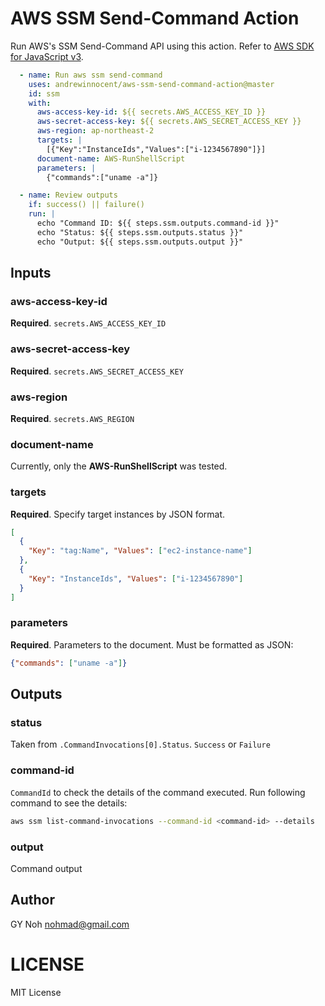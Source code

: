 # AWS SSM Send-Command Action

Run AWS's SSM Send-Command API using this action. Refer to [AWS SDK for JavaScript v3](https://docs.aws.amazon.com/AWSJavaScriptSDK/v3/latest/clients/client-ssm/interfaces/sendcommandcommandinput.html).

```yml
  - name: Run aws ssm send-command
    uses: andrewinnocent/aws-ssm-send-command-action@master
    id: ssm
    with:
      aws-access-key-id: ${{ secrets.AWS_ACCESS_KEY_ID }}
      aws-secret-access-key: ${{ secrets.AWS_SECRET_ACCESS_KEY }}
      aws-region: ap-northeast-2
      targets: |
        [{"Key":"InstanceIds","Values":["i-1234567890"]}]
      document-name: AWS-RunShellScript
      parameters: |
        {"commands":["uname -a"]}

  - name: Review outputs
    if: success() || failure()
    run: |
      echo "Command ID: ${{ steps.ssm.outputs.command-id }}"
      echo "Status: ${{ steps.ssm.outputs.status }}"
      echo "Output: ${{ steps.ssm.outputs.output }}"
```

## Inputs

### aws-access-key-id

**Required**. `secrets.AWS_ACCESS_KEY_ID`

### aws-secret-access-key

**Required**. `secrets.AWS_SECRET_ACCESS_KEY`

### aws-region

**Required**. `secrets.AWS_REGION`

### document-name

Currently, only the **AWS-RunShellScript** was tested.

### targets

**Required**. Specify target instances by JSON format.
```json
[
  {
    "Key": "tag:Name", "Values": ["ec2-instance-name"]
  },
  {
    "Key": "InstanceIds", "Values": ["i-1234567890"]
  }
]
```

### parameters

**Required**. Parameters to the document. Must be formatted as JSON:
```json
{"commands": ["uname -a"]}
```

## Outputs

### status

Taken from `.CommandInvocations[0].Status`.  `Success` or `Failure`

### command-id

`CommandId` to check the details of the command executed. Run following command to see the details:

```sh
aws ssm list-command-invocations --command-id <command-id> --details
```

### output

Command output

## Author

GY Noh <nohmad@gmail.com>

# LICENSE

MIT License
